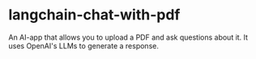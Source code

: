 # langchain-chat-with-pdf
An AI-app that allows you to upload a PDF and ask questions about it. It uses OpenAI's LLMs to generate a response.
